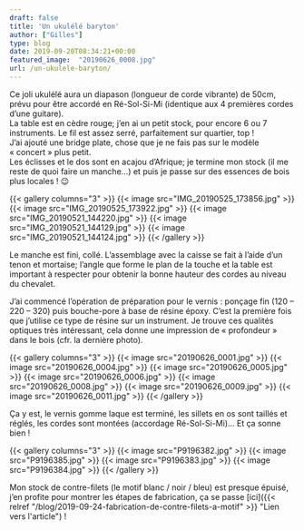 ```yaml
---
draft: false
title: 'Un ukulélé baryton'
author: ["Gilles"]
type: blog
date: 2019-09-20T08:34:21+00:00
featured_image:  "20190626_0008.jpg"
url: /un-ukulele-baryton/
---
```

Ce joli ukulélé aura un diapason (longueur de corde vibrante) de 50cm, prévu pour être accordé en Ré-Sol-Si-Mi (identique aux 4 premières cordes d&rsquo;une guitare).  
La table est en cèdre rouge; j&rsquo;en ai un petit stock, pour encore 6 ou 7 instruments. Le fil est assez serré, parfaitement sur quartier, top !   
J&rsquo;ai ajouté une bridge plate, chose que je ne fais pas sur le modèle « concert » plus petit.  
Les éclisses et le dos sont en acajou d&rsquo;Afrique; je termine mon stock (il me reste de quoi faire un manche&#8230;) et puis je passe sur des essences de bois plus locales ! 😉

{{< gallery columns="3" >}}
  {{< image src="IMG_20190525_173856.jpg" >}}
  {{< image src="IMG_20190525_173922.jpg" >}}
  {{< image src="IMG_20190521_144220.jpg" >}}
  {{< image src="IMG_20190521_144129.jpg" >}}
  {{< image src="IMG_20190521_144124.jpg" >}}
{{< /gallery >}}

Le manche est fini, collé. L&rsquo;assemblage avec la caisse se fait à l&rsquo;aide d&rsquo;un tenon et mortaise; l&rsquo;angle que forme le plan de la touche et la table est important à respecter pour obtenir la bonne hauteur des cordes au niveau du chevalet.

J&rsquo;ai commencé l&rsquo;opération de préparation pour le vernis : ponçage fin (120 &#8211; 220 &#8211; 320) puis bouche-pore à base de résine époxy. C&rsquo;est la première fois que j&rsquo;utilise ce type de résine sur un instrument. Je trouve ces qualités optiques très intéressant, cela donne une impression de « profondeur » dans le bois (cfr. la dernière photo).

{{< gallery columns="3" >}}
  {{< image src="20190626_0001.jpg" >}}
  {{< image src="20190626_0004.jpg" >}}
  {{< image src="20190626_0005.jpg" >}}
  {{< image src="20190626_0006.jpg" >}}
  {{< image src="20190626_0008.jpg" >}}
  {{< image src="20190626_0009.jpg" >}}
  {{< image src="20190626_0011.jpg" >}}
{{< /gallery >}}

Ça y est, le vernis gomme laque est terminé, les sillets en os sont taillés et réglés, les cordes sont montées (accordage Ré-Sol-Si-Mi)&#8230; Et ça sonne bien !

{{< gallery columns="3" >}}
  {{< image src="P9196382.jpg" >}}
  {{< image src="P9196385.jpg" >}}
  {{< image src="P9196383.jpg" >}}
  {{< image src="P9196384.jpg" >}}
{{< /gallery >}}

Mon stock de contre-filets (le motif blanc / noir / bleu) est presque épuisé, j&rsquo;en profite pour montrer les étapes de fabrication, ça se passe [ici]({{< relref "/blog/2019-09-24-fabrication-de-contre-filets-a-motif" >}} "Lien vers l'article") !